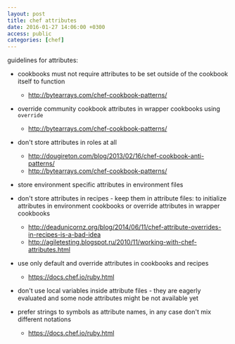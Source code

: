 ```yaml
---
layout: post
title: chef attributes
date: 2016-01-27 14:06:00 +0300
access: public
categories: [chef]
---
```


guidelines for attributes:

<!-- more -->

- cookbooks must not require attributes to be set outside of the cookbook itself to function

  - <http://bytearrays.com/chef-cookbook-patterns/>

- override community cookbook attributes in wrapper cookbooks using `override`

  - <http://bytearrays.com/chef-cookbook-patterns/>

- don't store attributes in roles at all

  - <http://dougireton.com/blog/2013/02/16/chef-cookbook-anti-patterns/>
  - <http://bytearrays.com/chef-cookbook-patterns/>

- store environment specific attributes in environment files

- don't store attributes in recipes - keep them in attribute files:
  to initialize attributes in environment cookbooks or
  override attributes in wrapper cookbooks

  - <http://deadunicornz.org/blog/2014/06/11/chef-attribute-overrides-in-recipes-is-a-bad-idea>
  - <http://agiletesting.blogspot.ru/2010/11/working-with-chef-attributes.html>

- use only default and override attributes in cookbooks and recipes

  - <https://docs.chef.io/ruby.html>

- don't use local variables inside attribute files - they are eagerly evaluated
  and some node attributes might be not available yet

- prefer strings to symbols as attribute names,
  in any case don't mix different notations

  - <https://docs.chef.io/ruby.html>
